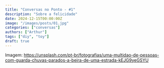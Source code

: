 ```yaml
---
title: "Conversas no Ponto - #1"
description: "Sobre a felicidade"
date: 2024-12-15T00:00:00Z
image: "/images/posts/01.jpg"
categories: ["conversas"]
authors: ["Arthur"]
tags: ["diy", "toy"]
draft: true
---
```


Imagem: https://unsplash.com/pt-br/fotografias/uma-multidao-de-pessoas-com-guarda-chuvas-parados-a-beira-de-uma-estrada-kEJG9yeGSYU